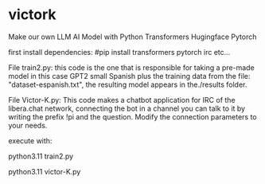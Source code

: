 # victork
Make our own LLM AI Model with Python Transformers Hugingface Pytorch

first install dependencies:
#pip install transformers pytorch irc etc...

File train2.py:
this code is the one that is responsible for taking a pre-made model in this case GPT2 small Spanish plus the training data from the file: "dataset-espanish.txt", the resulting model appears in the./results folder.

File Victor-K.py:
This code makes a chatbot application for IRC of the libera.chat network, connecting the bot in a channel you can talk to it by writing the prefix !pi and the question. Modify the connection parameters to your needs.

execute with:

python3.11 train2.py

python3.11 victor-K.py
